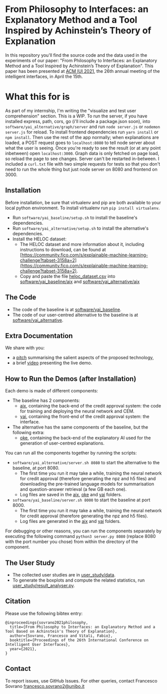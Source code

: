 # From Philosophy to Interfaces: an Explanatory Method and a Tool Inspired by Achinstein’s Theory of Explanation

In this repository you'll find the source code and the data used in the experiments of our paper: "From Philosophy to Interfaces: an Explanatory Method and a Tool Inspired by Achinstein’s Theory of Explanation".
This paper has been presented at [ACM IUI 2021](https://iui.acm.org/2021/), the 26th annual meeting of the intelligent interfaces, in April the 15th.

# What this for is
As part of my internship, I'm writing the "visualize and test user comprehension" section. This is a WIP.  To run the server, if you have installed express, path, cors, go (i'll include a package.json soon), into `software/yai_alternative/graph/server` and run `node server.js` or `nodemon server.js` for reload. To install frontend dependencies run `yarn install` or `npm install`. Then use the rest of the app normally; when explanations are loaded, a POST request goes to `localhost:8080` to tell node server about what the user is seeing. Once you're ready to see the result (or at any point inbetween) open `localhost:3000`. Graph data is only fetched on page load, so reload the page to see changes. Server can't be restarted in-between. I included a `curl.txt` file with two simple requests for tests so that you don't need to run the whole thing but just node server on 8080 and frontend on 3000.

Installation
-------
Before installation, be sure that virtualenv and pip are both available to your local python environment. To install virtualenv run `pip install virtualenv`.
* Run `software/yai_baseline/setup.sh` to install the baseline's dependencies.
* Run `software/yai_alternative/setup.sh` to install the alternative's dependencies.
* Install the HELOC dataset:
	* The HELOC dataset and more information about it, including instructions to download, can be found at [https://community.fico.com/s/explainable-machine-learning-challenge?tabset-3158a=2](https://community.fico.com/s/explainable-machine-learning-challenge?tabset-3158a=2). 
	* Copy and paste the file [heloc_dataset.csv](https://github.com/explainX/explainx/blob/4f125c324c32d9ed475baa425fce650e16074d4d/datasets/heloc_dataset.csv) into [software/yai_baseline/aix](software/yai_baseline/aix) and [software/yai_alternative/aix](software/yai_alternative/aix)

The Code
-------
* The code of the baseline is at [software/yai_baseline](software/yai_baseline).
* The code of our user-centred alternative to the baseline is at [software/yai_alternative](software/yai_alternative).

Extra Documentation
-------
We share with you:
* a [pitch](documentation/pitch.pdf) summarising the salient aspects of the proposed technology, 
* a brief [video](documentation/demo-presentation.mkv) presenting the live demo.

How to Run the Demos (after Installation)
-------
Each demo is made of different components:
* The baseline has 2 components:
	* [aix](software/yai_baseline/aix), containing the back-end of the credit approval system: the code for training and deploying the neural network and CEM.
	* [yai](software/yai_baseline/yai), containing the front-end of the credit approval system: the interface.
* The alternative has the same components of the baseline, but the following extra:
	* [oke](software/yai_alternative/oke), containing the back-end of the explanatory AI used for the generation of user-centred explanations.

You can run all the components together by running the scripts:
* `software/yai_alternative/server.sh 8080` to start the alternative to the baseline, at port 8080. 
	* The first time you run it may take a while, training the neural network for credit approval (therefore generating the npz and h5 files) and downloading the pre-trained language models for summarisation and question-answer retrieval (a few GB each one). 
	* Log files are saved in the [aix](software/yai_alternative/aix), [oke](software/yai_alternative/oke) and [yai](software/yai_alternative/yai) folders.
* `software/yai_baseline/server.sh 8000` to start the baseline at port 8000. 
	* The first time you run it may take a while, training the neural network for credit approval (therefore generating the npz and h5 files).
	* Log files are generated in the [aix](software/yai_baseline/aix) and [yai](software/yai_baseline/yai) folders.

For debugging or other reasons, you can run the components separately by executing the following command `python3 server.py 8080` (replace 8080 with the port number you chose) from within the directory of the component.

The User Study
-------
* The collected user studies are in [user_study/data](user_study/data).
* To generate the boxplots and compute the related statistics, run [user_study/result_analyser.py](user_study/result_analyser.py).

Citation
-------

Please use the following bibtex entry:
```
@inproceedings{sovrano2021philosophy,
  title={From Philosophy to Interfaces: an Explanatory Method and a Tool Based on Achinstein's Theory of Explanation},
  author={Sovrano, Francesco and Vitali, Fabio},
  booktitle={Proceedings of the 26th International Conference on Intelligent User Interfaces},
  year={2021},
}
```

Contact
-------

To report issues, use GitHub Issues. For other queries, contact Francesco Sovrano <francesco.sovrano2@unibo.it>
